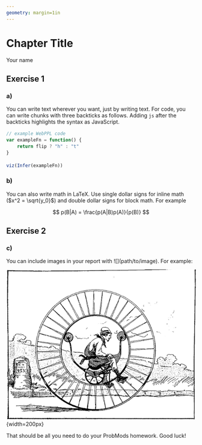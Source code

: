 ```yaml
---
geometry: margin=1in
---
```

# Chapter Title
Your name

## Exercise 1

### a)

You can write text wherever you want, just by writing text. For code, you can write chunks with three backticks as follows. Adding `js` after the backticks highlights the syntax as JavaScript.
```js
// example WebPPL code
var exampleFn = function() {
    return flip ? "h" : "t"
}

viz(Infer(exampleFn))
```

### b)

You can also write math in LaTeX. Use single dollar signs for inline math ($x^2 = \sqrt{y_0}$) and double dollar signs for block math. For example

$$
p(B|A) = \frac{p(A|B)p(A)}{p(B)}
$$

## Exercise 2

### c)

You can include images in your report with !\[\]\(path/to/image\). For example:

![](images/monocycle.png){width=200px}

That should be all you need to do your ProbMods homework. Good luck!


